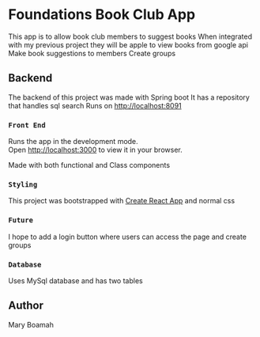 # Foundations Book Club App
This app is to allow book club members to suggest books
When integrated with my previous project they will be apple to view books from google api
Make book suggestions to members
Create groups

## Backend

The backend of this project was made with Spring boot
It has a repository that handles sql search
Runs on  [http://localhost:8091](http://localhost:3000)
### `Front End `

Runs the app in the development mode.\
Open [http://localhost:3000](http://localhost:3000) to view it in your browser.

Made with both functional and Class components

### `Styling`

This project was bootstrapped with [Create React App](https://github.com/facebook/create-react-app) and normal css


### `Future`

I hope to add a login button where users can access the page and create groups




### `Database`

Uses MySql database
and has two tables


## Author

Mary Boamah

